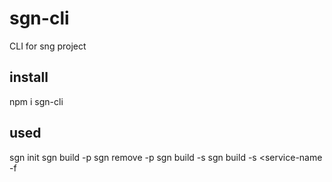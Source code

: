 # sgn-cli
CLI for sng project

## install
  npm i sgn-cli
## used
  sgn init <dir-name>
  sgn build -p <page-name>
  sgn remove -p <page-name>
  sgn build -s <service-name>
  sgn build -s <service-name -f <fun-name>
  
